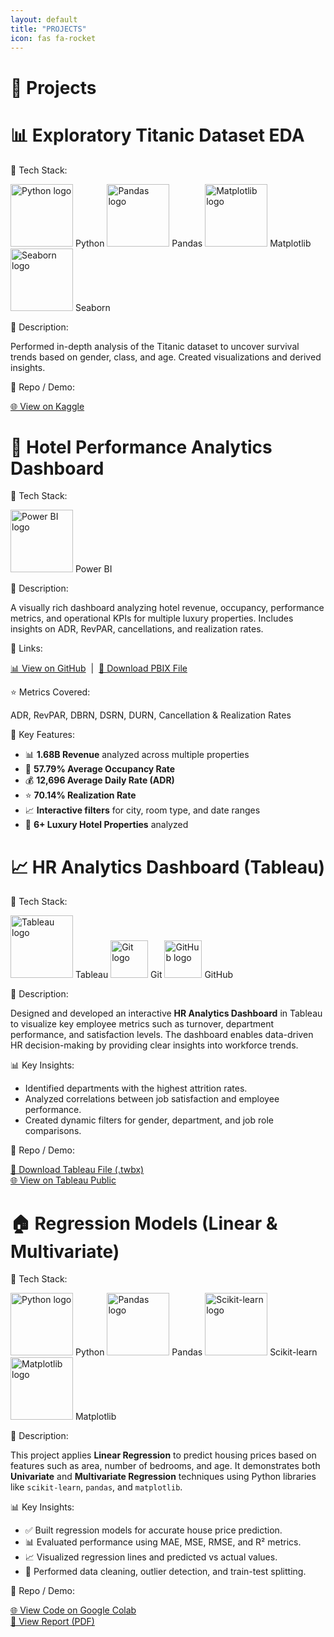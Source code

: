 ```yaml
---
layout: default
title: "PROJECTS"
icon: fas fa-rocket
---
```

<h1 style="margin-bottom: 30px;">🚀 Projects</h1>

<!-- Titanic Project -->
<div class="project-container">
  <div class="project-title"><h1>📊 Exploratory Titanic Dataset EDA</h1></div>

  <span class="section-label">🔹 Tech Stack:</span>
  <div class="tech-stack">
    <img src="https://www.python.org/static/community_logos/python-logo.png" width="100" alt="Python logo"/> Python
    <img src="https://upload.wikimedia.org/wikipedia/commons/e/ed/Pandas_logo.svg" width="100" alt="Pandas logo"/> Pandas
    <img src="https://matplotlib.org/_static/images/logo2.svg" width="100" alt="Matplotlib logo"/> Matplotlib
    <img src="https://seaborn.pydata.org/_static/logo-wide-lightbg.svg" width="100" alt="Seaborn logo"/> Seaborn
  </div>

  <span class="section-label">📝 Description:</span>
  <p>
    Performed in-depth analysis of the Titanic dataset to uncover survival trends based on gender, class,
    and age. Created visualizations and derived insights.
  </p>

  <span class="section-label">🔗 Repo / Demo:</span>
  <p>
    <a href="https://www.kaggle.com/code/weldonsitienei/weldon-kipkoech-eda" target="_blank" rel="noopener">🌐 View on Kaggle</a>
  </p>
</div>

<!-- Hotel Dashboard Project -->
<div class="project-container">
  <div class="project-title"><h1>🏨 Hotel Performance Analytics Dashboard</h1></div>

  <span class="section-label">🔹 Tech Stack:</span>
  <div class="tech-stack">
    <img src="https://upload.wikimedia.org/wikipedia/commons/c/cf/New_Power_BI_Logo.svg" width="100" alt="Power BI logo"/> Power BI
  </div>

  <span class="section-label">📝 Description:</span>
  <p>
    A visually rich dashboard analyzing hotel revenue, occupancy, performance metrics, and operational KPIs 
    for multiple luxury properties. Includes insights on ADR, RevPAR, cancellations, and realization rates.
  </p>

  <span class="section-label">🔗 Links:</span>
  <p>
    <a href="https://github.com/weldonkipkoech/Business-Intelligence_POWER-BI" target="_blank" rel="noopener">📊 View on GitHub</a> &nbsp;|&nbsp;
    <a href="https://drive.google.com/file/d/1LxvqWB4g5RawkIOVFaLrMnh07KIFDw0N/view?usp=drive_link" target="_blank" rel="noopener">💾 Download PBIX File</a>
  </p>

  <span class="section-label">⭐ Metrics Covered:</span>
  <p>ADR, RevPAR, DBRN, DSRN, DURN, Cancellation & Realization Rates</p>

  <span class="section-label">🎯 Key Features:</span>
  <ul>
    <li>📊 <strong>1.68B Revenue</strong> analyzed across multiple properties</li>
    <li>🏨 <strong>57.79% Average Occupancy Rate</strong></li>
    <li>💰 <strong>12,696 Average Daily Rate (ADR)</strong></li>
    <li>⭐ <strong>70.14% Realization Rate</strong></li>
    <li>📈 <strong>Interactive filters</strong> for city, room type, and date ranges</li>
    <li>🏢 <strong>6+ Luxury Hotel Properties</strong> analyzed</li>
  </ul>
</div>

<!-- HR Dashboard Project -->
<div class="project-container">
  <div class="project-title"><h1>📈 HR Analytics Dashboard (Tableau)</h1></div>

  <span class="section-label">🔹 Tech Stack:</span>
  <div class="tech-stack">
    <img src="https://cdn.worldvectorlogo.com/logos/tableau-software.svg" width="100" alt="Tableau logo"/> Tableau
    <img src="https://git-scm.com/images/logos/downloads/Git-Icon-1788C.png" width="60" alt="Git logo"/> Git
    <img src="https://github.githubassets.com/images/modules/logos_page/GitHub-Mark.png" width="60" alt="GitHub logo"/> GitHub
  </div>

  <span class="section-label">📝 Description:</span>
  <p>
    Designed and developed an interactive <strong>HR Analytics Dashboard</strong> in Tableau to visualize key employee metrics such as turnover, department performance, and satisfaction levels.
    The dashboard enables data-driven HR decision-making by providing clear insights into workforce trends.
  </p>

  <span class="section-label">📊 Key Insights:</span>
  <ul>
    <li>Identified departments with the highest attrition rates.</li>
    <li>Analyzed correlations between job satisfaction and employee performance.</li>
    <li>Created dynamic filters for gender, department, and job role comparisons.</li>
  </ul>

  <span class="section-label">🔗 Repo / Demo:</span>
  <p>
    <a href="https://github.com/weldonkipkoech/Data-Visualization-with-Tableau/blob/main/HR%20DASHBOARD.twbx" target="_blank" rel="noopener">📁 Download Tableau File (.twbx)</a><br>
    <a href="https://public.tableau.com/views/HRDashboard_17607540673410/HRSummary?:language=en-US&:sid=&:redirect=auth&:display_count=n&:origin=viz_share_link" target="_blank" rel="noopener">🌐 View on Tableau Public</a>
  </p>
</div>

<!-- Regression Models Project -->
<div class="project-container">
  <div class="project-title"><h1>🏠 Regression Models (Linear & Multivariate)</h1></div>

  <span class="section-label">🔹 Tech Stack:</span>
  <div class="tech-stack">
    <img src="https://www.python.org/static/community_logos/python-logo.png" width="100" alt="Python logo"/> Python
    <img src="https://upload.wikimedia.org/wikipedia/commons/e/ed/Pandas_logo.svg" width="100" alt="Pandas logo"/> Pandas
    <img src="https://scikit-learn.org/stable/_static/scikit-learn-logo-small.png" width="100" alt="Scikit-learn logo"/> Scikit-learn
    <img src="https://matplotlib.org/_static/images/logo2.svg" width="100" alt="Matplotlib logo"/> Matplotlib
  </div>

  <span class="section-label">📝 Description:</span>
  <p>
    This project applies <strong>Linear Regression</strong> to predict housing prices based on features such as area, number of bedrooms, and age.
    It demonstrates both <strong>Univariate</strong> and <strong>Multivariate Regression</strong> techniques using Python libraries like
    <code>scikit-learn</code>, <code>pandas</code>, and <code>matplotlib</code>.
  </p>

  <span class="section-label">📊 Key Insights:</span>
  <ul>
    <li>✅ Built regression models for accurate house price prediction.</li>
    <li>📊 Evaluated performance using MAE, MSE, RMSE, and R² metrics.</li>
    <li>📈 Visualized regression lines and predicted vs actual values.</li>
    <li>🧹 Performed data cleaning, outlier detection, and train-test splitting.</li>
  </ul>

  <span class="section-label">🔗 Repo / Demo:</span>
  <p>
    <a href="https://colab.research.google.com/drive/1Qz4xi_J7Ul4QsjTKGcfzV2xIFfWO_WDr?usp=sharing" target="_blank" rel="noopener">🌐 View Code on Google Colab</a>
  <br>
    <a href="assets/Weldon_Kipkoech-CS-DA02-25064-Regression.pdf" target="_blank" rel="noopener">📄 View Report (PDF)</a>
  </p>
</div>


